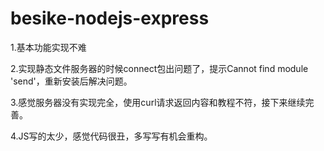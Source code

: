 # besike-nodejs-express
1.基本功能实现不难

2.实现静态文件服务器的时候connect包出问题了，提示Cannot find module 'send'，重新安装后解决问题。

3.感觉服务器没有实现完全，使用curl请求返回内容和教程不符，接下来继续完善。

4.JS写的太少，感觉代码很丑，多写写有机会重构。
